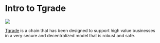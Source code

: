 # Intro to Tgrade

![](https://user-images.githubusercontent.com/95366163/199698108-48bbdc18-2561-45fd-b7ef-7b6d1013f554.png)

[Tgrade](https://tgrade.finance/) is a chain that has been designed to support high value businesses in a very secure and decentralized model that is robust and safe.
